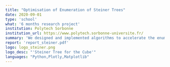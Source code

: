 ```yaml
---
title: "Optimisation of Enumeration of Steiner Trees"
date: 2020-09-01
type: 'school'
what: '6 months research project'
institution: Polytech Sorbonne
institution_url: https://www.polytech.sorbonne-universite.fr/
summary: 'We designed and implemented algorithms to accelerate the enumeration of Steiner trees, that aim to connect points in 3D with minimal distance. We also created an interactive plateform to visualise and modifie 3D topologies.'
report: 'report_steiner.pdf'
logo: logo_steiner.png
logo_desc: "'Steiner Tree for the Cube'"
languages: "Python,Plotly,Matplotlib"
---
```

